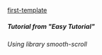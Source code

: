 [first-template](https://frist-template.web.app/)
##### Tutorial from "Easy Tutorial"
###### Using library smooth-scroll


